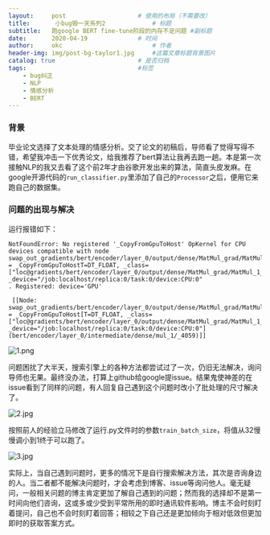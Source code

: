 ```yaml
---
layout:     post   				    # 使用的布局（不需要改）
title:       小bug毁一天系列2				# 标题 
subtitle:   跑google BERT fine-tune阶段的内存不足问题 #副标题
date:       2020-04-19 				# 时间
author:     okc 						# 作者
header-img: img/post-bg-taylor1.jpg 	#这篇文章标题背景图片
catalog: true 						# 是否归档
tags:								#标签
    - bug纠正
    - NLP
	- 情感分析
	- BERT
---
```


### 背景

毕业论文选择了文本处理的情感分析。交了论文的初稿后，导师看了觉得写得不错，希望我冲击一下优秀论文，给我推荐了bert算法让我再去跑一趟。本是第一次接触NLP的我又去看了这个前2年才由谷歌开发出来的算法，简直头皮发麻。在google开源代码的`run_classifier.py`里添加了自己的`Processor`之后，便用它来跑自己的数据集。

### 问题的出现与解决

运行报错如下：

```
NotFoundError: No registered '_CopyFromGpuToHost' OpKernel for CPU devices compatible with node swap_out_gradients/bert/encoder/layer_0/output/dense/MatMul_grad/MatMul_1_0 = _CopyFromGpuToHostT=DT_FLOAT, _class=["loc@gradients/bert/encoder/layer_0/output/dense/MatMul_grad/MatMul_1_0"], _device="/job:localhost/replica:0/task:0/device:CPU:0"
. Registered: device='GPU'

 [[Node: swap_out_gradients/bert/encoder/layer_0/output/dense/MatMul_grad/MatMul_1_0 = _CopyFromGpuToHost[T=DT_FLOAT, _class=["loc@gradients/bert/encoder/layer_0/output/dense/MatMul_grad/MatMul_1_0"], _device="/job:localhost/replica:0/task:0/device:CPU:0"](bert/encoder/layer_0/intermediate/dense/mul_1/_4059)]]
```

![1.png](https://i.loli.net/2020/04/19/uSvTWdtnMhCq36s.png)

问题困扰了大半天，搜索引擎上的各种方法都尝试过了一次，仍旧无法解决，询问导师也无果。最终没办法，打算上github给google提issue。结果鬼使神差的在issue看到了同样的问题，有人回复自己遇到这个问题时改小了批处理的尺寸解决了。

![2.jpg](https://i.loli.net/2020/04/19/uSvTWdtnMhCq36s.png)

按照前人的经验立马修改了运行.py文件时的参数`train_batch_size`，将值从32慢慢调小到1终于可以跑了。

![3.jpg](https://i.loli.net/2020/04/19/FqH42iYNRMDJcfK.jpg)

实际上，当自己遇到问题时，更多的情况下是自行搜索解决方法，其次是咨询身边的人。当二者都不能解决问题时，才会考虑到博客、issue等询问他人。毫无疑问，一般相关问题的博主肯定更加了解自己遇到的问题；然而我的选择却不是第一时间向他们咨询，这或多或少受到平常所用的即时通讯软件影响。博主不会时刻盯着提问，自己也不会时刻盯着回答；相较之下自己还是更加倾向于相对低效但更加即时的获取答案方式。